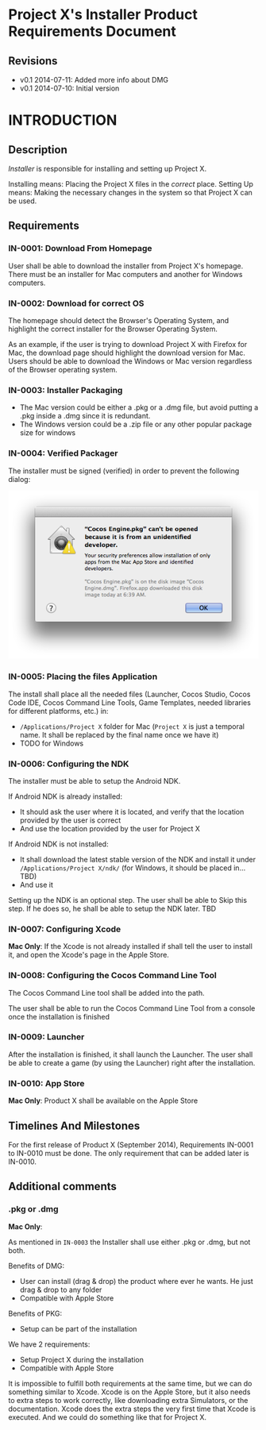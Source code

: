# Project X's Installer Product Requirements Document

## Revisions

* v0.1 2014-07-11: Added more info about DMG
* v0.1 2014-07-10: Initial version

# INTRODUCTION

## Description

_Installer_ is responsible for installing and setting up Project X.

Installing means: Placing the Project X files in the _correct_ place.
Setting Up means: Making the necessary changes in the system so that Project X can be used.

## Requirements

### IN-0001: Download From Homepage

User shall be able to download the installer from Project X's homepage.
There must be an installer for Mac computers and another for Windows computers.

### IN-0002: Download for correct OS

The homepage should detect the Browser's Operating System, and highlight the correct installer for the Browser Operating System.

As an example, if the user is trying to download Project X with Firefox for Mac, the download page should highlight the download version for Mac.
Users should be able to download the Windows or Mac version regardless of the Browser operating system.

### IN-0003: Installer Packaging

* The Mac version could be either a .pkg or a .dmg file, but avoid putting a .pkg inside a .dmg since it is redundant.
* The Windows version could be a .zip file or any other popular package size for windows


### IN-0004: Verified Packager

The installer must be signed (verified) in order to prevent the following dialog:

![](https://raw.githubusercontent.com/chukong/project_x/master/images/installer-verified.png?token=232330__eyJzY29wZSI6IlJhd0Jsb2I6Y2h1a29uZy9wcm9qZWN0X3gvbWFzdGVyL2ltYWdlcy9pbnN0YWxsZXItdmVyaWZpZWQucG5nIiwiZXhwaXJlcyI6MTQwNTcxMTA2NH0%3D--cf1d12a34673f811454132c259566691a626cb64)


### IN-0005: Placing the files Application

The install shall place all the needed files (Launcher, Cocos Studio, Cocos Code IDE, Cocos Command Line Tools, Game Templates, needed libraries for different platforms, etc.) in:

* `/Applications/Project X` folder for Mac  (`Project X` is just a temporal name. It shall be replaced by the final name once we have it)
* TODO for Windows


### IN-0006: Configuring the NDK

The installer must be able to setup the Android NDK.

If Android NDK is already installed:

* It should ask the user where it is located, and verify that the location provided by the user is correct
* And use the location provided by the user for Project X

If Android NDK is not installed:

* It shall download the latest stable version of the NDK and install it under `/Applications/Project X/ndk/` (for Windows, it should be placed in... TBD)
* And use it

Setting up the NDK is an optional step. The user shall be able to Skip this step. If he does so, he shall be able to setup the NDK later. TBD


### IN-0007: Configuring Xcode

__Mac Only__: If the Xcode is not already installed if shall tell the user to install it, and open the Xcode's page in the Apple Store.


### IN-0008: Configuring the Cocos Command Line Tool

The Cocos Command Line tool shall be added into the path.

The user shall be able to run the Cocos Command Line Tool from a console once the installation is finished


### IN-0009: Launcher

After the installation is finished, it shall launch the Launcher. The user shall be able to create a game (by using the Launcher) right after the installation.



### IN-0010: App Store

__Mac Only__: Product X shall be available on the Apple Store


## Timelines And Milestones

For the first release of Product X (September 2014), Requirements IN-0001 to IN-0010 must be done. The only requirement that can be added later is IN-0010.


## Additional comments

### .pkg or .dmg

__Mac Only__:

As mentioned in `IN-0003` the Installer shall use either .pkg or .dmg, but not both.

Benefits of DMG:

* User can install (drag & drop) the product where ever he wants. He just drag & drop to any folder
* Compatible with Apple Store


Benefits of PKG:

* Setup can be part of the installation


We have 2 requirements:

* Setup Project X during the installation
* Compatible with Apple Store

It is impossible to fulfill both requirements at the same time, but we can do something similar to Xcode.
Xcode is on the Apple Store, but it also needs to extra steps to work correctly, like downloading extra Simulators, or the documentation. Xcode does the extra steps the very first time that Xcode is executed. And we could do something like that for Project X.

![]()

